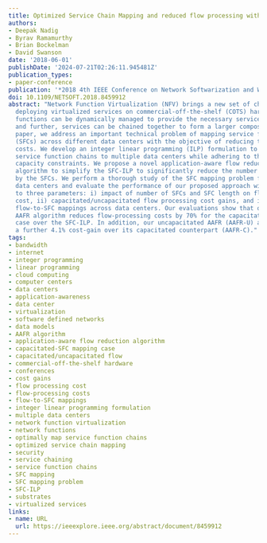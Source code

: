 ```yaml
---
title: Optimized Service Chain Mapping and reduced flow processing with Application-Awareness
authors:
- Deepak Nadig
- Byrav Ramamurthy
- Brian Bockelman
- David Swanson
date: '2018-06-01'
publishDate: '2024-07-21T02:26:11.945481Z'
publication_types:
- paper-conference
publication: '*2018 4th IEEE Conference on Network Softwarization and Workshops (NetSoft)*'
doi: 10.1109/NETSOFT.2018.8459912
abstract: "Network Function Virtualization (NFV) brings a new set of challenges when
  deploying virtualized services on commercial-off-the-shelf (COTS) hardware. Network
  functions can be dynamically managed to provide the necessary services on-demand
  and further, services can be chained together to form a larger composite. In this
  paper, we address an important technical problem of mapping service function chains
  (SFCs) across different data centers with the objective of reducing the flow processing
  costs. We develop an integer linear programming (ILP) formulation to optimally map
  service function chains to multiple data centers while adhering to the data center's
  capacity constraints. We propose a novel application-aware flow reduction (AAFR)
  algorithm to simplify the SFC-ILP to significantly reduce the number of flows processed
  by the SFCs. We perform a thorough study of the SFC mapping problem for multiple
  data centers and evaluate the performance of our proposed approach with respect
  to three parameters: i) impact of number of SFCs and SFC length on flow processing
  cost, ii) capacitated/uncapacitated flow processing cost gains, and iii) balancing
  flow-to-SFC mappings across data centers. Our evaluations show that our proposed
  AAFR algorithm reduces flow-processing costs by 70% for the capacitated-SFC mapping
  case over the SFC-ILP. In addition, our uncapacitated AAFR (AAFR-U) algorithm provides
  a further 4.1% cost-gain over its capacitated counterpart (AAFR-C)."
tags:
- bandwidth
- internet
- integer programming
- linear programming
- cloud computing
- computer centers
- data centers
- application-awareness
- data center
- virtualization
- software defined networks
- data models
- AAFR algorithm
- application-aware flow reduction algorithm
- capacitated-SFC mapping case
- capacitated/uncapacitated flow
- commercial-off-the-shelf hardware
- conferences
- cost gains
- flow processing cost
- flow-processing costs
- flow-to-SFC mappings
- integer linear programming formulation
- multiple data centers
- network function virtualization
- network functions
- optimally map service function chains
- optimized service chain mapping
- security
- service chaining
- service function chains
- SFC mapping
- SFC mapping problem
- SFC-ILP
- substrates
- virtualized services
links:
- name: URL
  url: https://ieeexplore.ieee.org/abstract/document/8459912
---
```

